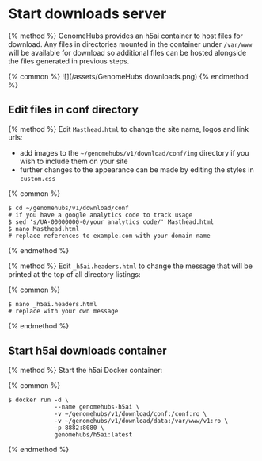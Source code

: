 # Start downloads server

{% method %}
GenomeHubs provides an h5ai container to host files for download. Any files in directories mounted in the container under `/var/www` will be available for download so additional files can be hosted alongside the files generated in previous steps.

{% common %}
![](/assets/GenomeHubs downloads.png)
{% endmethod %}


## Edit files in conf directory

{% method %}
Edit `Masthead.html` to change the site name, logos and link urls:
* add images to the `~/genomehubs/v1/download/conf/img` directory if you wish to include them on your site
* further changes to the appearance can be made by editing the styles in `custom.css`

{% common %}
```
$ cd ~/genomehubs/v1/download/conf
# if you have a google analytics code to track usage
$ sed 's/UA-00000000-0/your analytics code/' Masthead.html
$ nano Masthead.html
# replace references to example.com with your domain name
```
{% endmethod %}

{% method %}
Edit `_h5ai.headers.html` to change the message that will be printed at the top of all directory listings:

{% common %}
```
$ nano _h5ai.headers.html
# replace with your own message
```
{% endmethod %}


## Start h5ai downloads container

{% method %}
Start the h5ai Docker container:

{% common %}
```
$ docker run -d \
             --name genomehubs-h5ai \
             -v ~/genomehubs/v1/download/conf:/conf:ro \
             -v ~/genomehubs/v1/download/data:/var/www/v1:ro \
             -p 8882:8080 \
             genomehubs/h5ai:latest
```
{% endmethod %}


